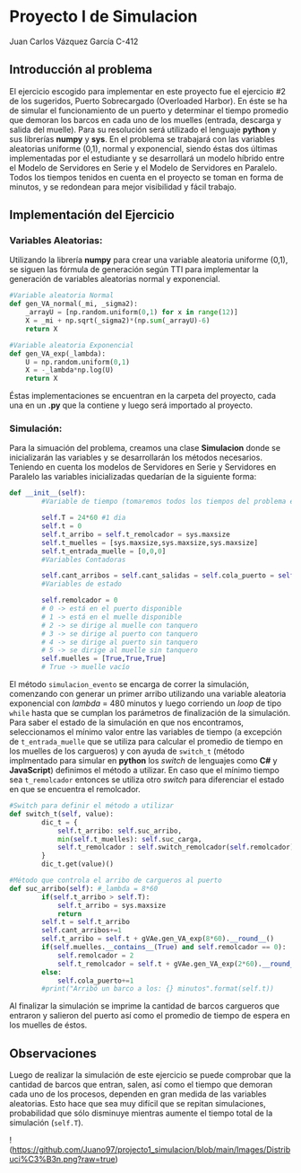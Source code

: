 # Proyecto I de Simulacion 
Juan Carlos Vázquez García C-412

## Introducción al problema

El ejercicio escogido para implementar en este proyecto fue el ejercicio #2 de los sugeridos,
Puerto Sobrecargado (Overloaded Harbor). En éste se ha de simular el funcionamiento de un puerto y determinar el tiempo promedio que demoran los barcos en cada uno de los muelles (entrada, descarga y salida del muelle). Para su resolución será utilizado el lenguaje **python** y sus librerías **numpy** y **sys**. En el problema se trabajará con las variables aleatorias uniforme (0,1), normal y exponencial, siendo éstas dos últimas implementadas por el estudiante y se desarrollará un modelo híbrido entre el Modelo de Servidores en Serie y el Modelo de Servidores en Paralelo. Todos los tiempos tenidos en cuenta en el proyecto se toman en forma de minutos, y se redondean para mejor visibilidad y fácil trabajo.

## Implementación del Ejercicio

### Variables Aleatorias:

Utilizando la librería **numpy** para crear una variable aleatoria uniforme (0,1), se siguen las fórmula de generación según TTI para implementar la generación de variables aleatorias normal y exponencial.

```python
#Variable aleatoria Normal
def gen_VA_normal(_mi, _sigma2):
    _arrayU = [np.random.uniform(0,1) for x in range(12)]
    X = _mi + np.sqrt(_sigma2)*(np.sum(_arrayU)-6)
    return X

#Variable aleatoria Exponencial
def gen_VA_exp(_lambda):
    U = np.random.uniform(0,1)
    X = -_lambda*np.log(U)
    return X
```

Éstas implementaciones se encuentran en la carpeta del proyecto, cada una en un **.py** que la contiene y luego será importado al proyecto.

### Simulación:

Para la simuación del problema, creamos una clase **Simulacion** donde se inicializarán las variables y se desarrollarán los métodos necesarios. Teniendo en cuenta los modelos de Servidores en Serie y Servidores en Paralelo las variables inicializadas quedarían de la siguiente forma:

```python
def __init__(self):
        #Variable de tiempo (tomaremos todos los tiempos del problema en minutos)

        self.T = 24*60 #1 dia
        self.t = 0
        self.t_arribo = self.t_remolcador = sys.maxsize
        self.t_muelles = [sys.maxsize,sys.maxsize,sys.maxsize] 
        self.t_entrada_muelle = [0,0,0]
        #Variables Contadoras

        self.cant_arribos = self.cant_salidas = self.cola_puerto = self.sum_tiempo_muelle = 0
        #Variables de estado

        self.remolcador = 0
        # 0 -> está en el puerto disponible
        # 1 -> está en el muelle disponible 
        # 2 -> se dirige al muelle con tanquero
        # 3 -> se dirige al puerto con tanquero 
        # 4 -> se dirige al puerto sin tanquero 
        # 5 -> se dirige al muelle sin tanquero
        self.muelles = [True,True,True]
        # True -> muelle vacío
```

El método `simulacion_evento` se encarga de correr la simulación, comenzando con generar un primer arribo utilizando una variable aleatoria exponencial con *lambda* = 480 minutos y luego corriendo un *loop* de tipo `while` hasta que se cumplan los parámetros de finalización de la simulación. Para saber el estado de la simulación en que nos encontramos, seleccionamos el mínimo valor entre las variables de tiempo (a excepción de `t_entrada_muelle` que se utiliza para calcular el promedio de tiempo en los muelles de los cargueros) y con ayuda de `switch_t` (método implmentado para simular en **python** los *switch* de lenguajes como **C#** y **JavaScript**) definimos el método a utilizar. En caso que el mínimo tiempo sea `t_remolcador` entonces se utiliza otro *switch* para diferenciar el estado en que se encuentra el remolcador.

```python
#Switch para definir el método a utilizar
def switch_t(self, value):
        dic_t = {
            self.t_arribo: self.suc_arribo,
            min(self.t_muelles): self.suc_carga,
            self.t_remolcador : self.switch_remolcador(self.remolcador),
        }
        dic_t.get(value)()

#Método que controla el arribo de cargueros al puerto
def suc_arribo(self): #_lambda = 8*60
        if(self.t_arribo > self.T):
            self.t_arribo = sys.maxsize
            return
        self.t = self.t_arribo
        self.cant_arribos+=1
        self.t_arribo = self.t + gVAe.gen_VA_exp(8*60).__round__()
        if(self.muelles.__contains__(True) and self.remolcador == 0):
            self.remolcador = 2
            self.t_remolcador = self.t + gVAe.gen_VA_exp(2*60).__round__()
        else:
            self.cola_puerto+=1
        #print("Arribó un barco a los: {} minutos".format(self.t)) 

```
Al finalizar la simulación se imprime la cantidad de barcos cargueros que entraron y salieron del puerto así como el promedio de tiempo de espera en los muelles de éstos.

## Observaciones

Luego de realizar la simulación de este ejercicio se puede comprobar que la cantidad de barcos que entran, salen, así como el tiempo que demoran cada uno de los procesos, dependen en gran medida de las variables aleatorias. Esto hace que sea muy difícil que se repitan simulaciones, probabilidad que sólo disminuye mientras aumente el tiempo total de la simulación (`self.T`). 

!(https://github.com/Juano97/projecto1_simulacion/blob/main/Images/Distribuci%C3%B3n.png?raw=true)